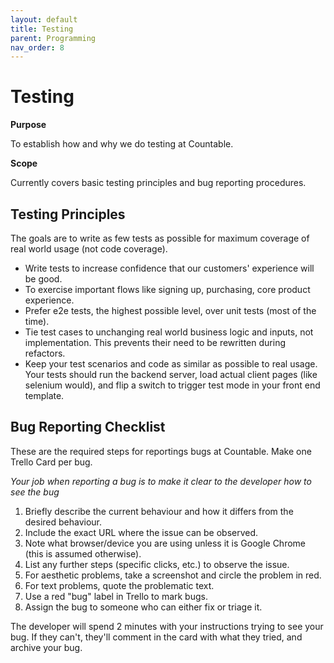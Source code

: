 ```yaml
---
layout: default
title: Testing
parent: Programming
nav_order: 8
---
```


# Testing

**Purpose**

To establish how and why we do testing at Countable.

**Scope**

Currently covers basic testing principles and bug reporting procedures.

## Testing Principles

The goals are to write as few tests as possible for maximum coverage of
real world usage (not code coverage).

  - Write tests to increase confidence that our customers' experience
    will be good.
  - To exercise important flows like signing up, purchasing, core
    product experience.
  - Prefer e2e tests, the highest possible level, over unit tests (most
    of the time).
  - Tie test cases to unchanging real world business logic and inputs,
    not implementation. This prevents their need to be rewritten during
    refactors.
  - Keep your test scenarios and code as similar as possible to real
    usage. Your tests should run the backend server, load actual client
    pages (like selenium would), and flip a switch to trigger test mode
    in your front end template.

## Bug Reporting Checklist

These are the required steps for reportings bugs at Countable. Make one
Trello Card per bug.

*Your job when reporting a bug is to make it clear to the developer how
to see the bug*

1.  Briefly describe the current behaviour and how it differs from the
    desired behaviour.
2.  Include the exact URL where the issue can be observed.
3.  Note what browser/device you are using unless it is Google Chrome
    (this is assumed otherwise).
4.  List any further steps (specific clicks, etc.) to observe the issue.
5.  For aesthetic problems, take a screenshot and circle the problem in
    red.
6.  For text problems, quote the problematic text.
7.  Use a red "bug" label in Trello to mark bugs.
8.  Assign the bug to someone who can either fix or triage it.

The developer will spend 2 minutes with your instructions trying to see
your bug. If they can't, they'll comment in the card with what they
tried, and archive your bug.
